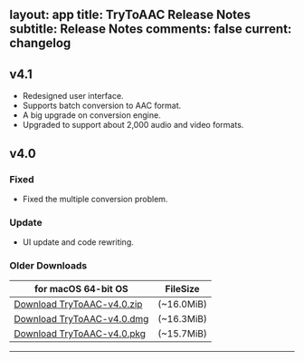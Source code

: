 layout: app
title: TryToAAC Release Notes
subtitle: Release Notes
comments: false
current: changelog
---
## v4.1
<script> GmagonUtils.$verNote('2017-09-06')</script>

- Redesigned user interface. 
- Supports batch conversion to AAC format. 
- A big upgrade on conversion engine. 
- Upgraded to support about 2,000 audio and video formats. 


## v4.0
<script> GmagonUtils.$verNote('2017-05-24')</script>

### Fixed

- Fixed the multiple conversion problem.

### Update

- UI update and code rewriting.

### Older Downloads

for macOS 64-bit OS | FileSize
------------------------------ | -------------------------
[Download TryToAAC-v4.0.zip](http://www.filefactory.com/file/c4z8ppop6r5/TryToAAC-4.0.zip)    | (~16.0MiB)
[Download TryToAAC-v4.0.dmg](http://www.filefactory.com/file/5vrdbybrnf3l/TryToAAC-4.0.dmg)    | (~16.3MiB)
[Download TryToAAC-v4.0.pkg](http://www.filefactory.com/file/8vihd2l1ond/TryToAAC-4.0.pkg.zip)    | (~15.7MiB)

---
